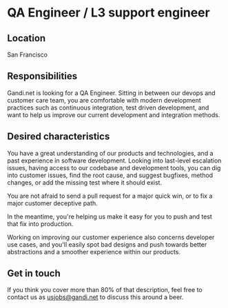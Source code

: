 # QA Engineer / L3 support engineer

## Location

San Francisco

## Responsibilities

Gandi.net is looking for a QA Engineer. Sitting in between our devops and customer care team, you are comfortable with modern development practices such as continuous integration, test driven development, and want to help us improve our current development and integration methods.

## Desired characteristics

You have a great understanding of our products and technologies, and a past experience in software development. Looking into last-level escalation issues, having access to our codebase and development tools, you can dig into customer issues, find the root cause, and suggest bugfixes, method changes, or add the missing test where it should exist.

You are not afraid to send a pull request for a major quick win, or to fix a major customer deceptive path.

In the meantime, you're helping us make it easy for you to push and test that fix into production.

Working on improving our customer experience also concerns developer use cases, and you'll easily spot bad designs and push towards better abstractions and a smoother experience within our products.

## Get in touch

If you think you cover more than 80% of that description, feel free to contact us as usjobs@gandi.net to discuss this around a beer.

